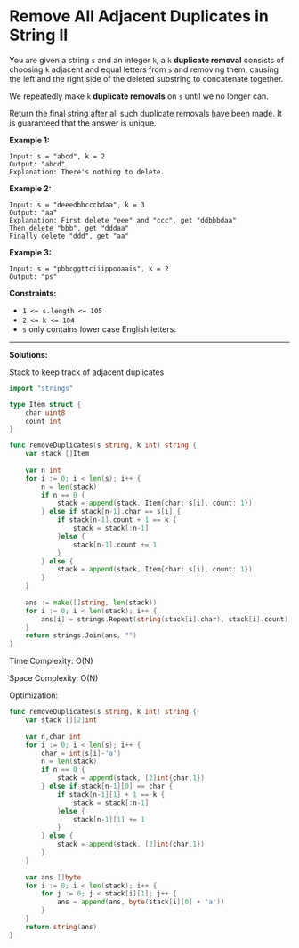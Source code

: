 # Remove All Adjacent Duplicates in String II

You are given a string  `s`  and an integer  `k`, a  `k`  **duplicate removal**  consists of choosing  `k`  adjacent and equal letters from  `s`  and removing them, causing the left and the right side of the deleted substring to concatenate together.

We repeatedly make  `k`  **duplicate removals**  on  `s`  until we no longer can.

Return the final string after all such duplicate removals have been made. It is guaranteed that the answer is unique.

**Example 1:**

    Input: s = "abcd", k = 2
    Output: "abcd"
    Explanation: There's nothing to delete.

**Example 2:**

    Input: s = "deeedbbcccbdaa", k = 3
    Output: "aa"
    Explanation: First delete "eee" and "ccc", get "ddbbbdaa"
    Then delete "bbb", get "dddaa"
    Finally delete "ddd", get "aa"

**Example 3:**

    Input: s = "pbbcggttciiippooaais", k = 2
    Output: "ps"

**Constraints:**

-   `1 <= s.length <= 105`
-   `2 <= k <= 104`
-   `s`  only contains lower case English letters.

---

**Solutions:**

Stack to keep track of adjacent duplicates

```go
import "strings"

type Item struct {
    char uint8
    count int
}

func removeDuplicates(s string, k int) string {
    var stack []Item 
    
    var n int
    for i := 0; i < len(s); i++ {
        n = len(stack)
        if n == 0 {
            stack = append(stack, Item{char: s[i], count: 1})
        } else if stack[n-1].char == s[i] {
            if stack[n-1].count + 1 == k {
                stack = stack[:n-1]
            }else {
                stack[n-1].count += 1
            }
        } else {
            stack = append(stack, Item{char: s[i], count: 1})
        }
    }
    
    ans := make([]string, len(stack))
    for i := 0; i < len(stack); i++ {
        ans[i] = strings.Repeat(string(stack[i].char), stack[i].count)
    }
    return strings.Join(ans, "")
}
```

Time Complexity: O(N)

Space Complexity: O(N)

Optimization:

```go
func removeDuplicates(s string, k int) string {
    var stack [][2]int
    
    var n,char int
    for i := 0; i < len(s); i++ {
        char = int(s[i]-'a')
        n = len(stack)
        if n == 0 {
            stack = append(stack, [2]int{char,1})
        } else if stack[n-1][0] == char {
            if stack[n-1][1] + 1 == k {
                stack = stack[:n-1]
            }else {
                stack[n-1][1] += 1
            }
        } else {
            stack = append(stack, [2]int{char,1})
        }
    }
    
    var ans []byte
    for i := 0; i < len(stack); i++ {
        for j := 0; j < stack[i][1]; j++ {
            ans = append(ans, byte(stack[i][0] + 'a'))
        }
    }
    return string(ans)
}
```